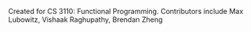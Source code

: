 

Created for CS 3110: Functional Programming. Contributors include Max Lubowitz, Vishaak Raghupathy, Brendan Zheng
